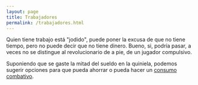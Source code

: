 ```yaml
---
layout: page
title: Trabajadores
permalink: /trabajadores.html
---
```


Quien tiene trabajo está "jodido", puede poner la excusa de que no tiene tiempo, pero no puede decir que no tiene dinero. Bueno, si, podría pasar, a veces no se distingue al revolucionario de a pie, de un jugador compulsivo.

Suponiendo que se gaste la mitad del sueldo en la quiniela, podemos sugerir opciones para que pueda ahorrar o pueda hacer un <a href="consumo-combativo.html">consumo combativo</a>.
